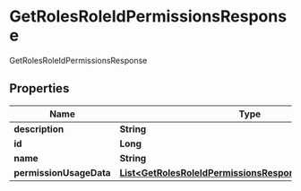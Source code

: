 

# GetRolesRoleIdPermissionsResponse

GetRolesRoleIdPermissionsResponse

## Properties

| Name | Type | Description | Notes |
|------------ | ------------- | ------------- | -------------|
|**description** | **String** |  |  [optional] |
|**id** | **Long** |  |  [optional] |
|**name** | **String** |  |  [optional] |
|**permissionUsageData** | [**List&lt;GetRolesRoleIdPermissionsResponsePermissionData&gt;**](GetRolesRoleIdPermissionsResponsePermissionData.md) |  |  [optional] |



